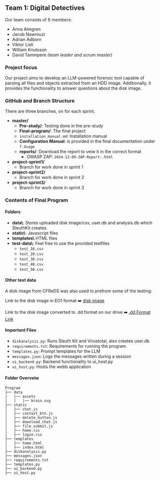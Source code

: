 ## Team 1: Digital Detectives 
Our team consists of 6 members: 
- Anna Almgren
- Jacob Nawrouzi
- Adrian Adborn
- Viktor Listi
- William Knutsson
- David Tammpere _(team leader and scrum master)_

### Project focus 
Our project aims to develop an LLM-powered forensic tool capable of parsing all files and objects extracted from an HDD image. Additionally, it provides the functionality to answer questions about the disk image.

### GitHub and Branch Structure
There are three branches, on for each sprint.

- **master/**
  - **Pre-study/**: Testing done in the pre-study
  - **Final-program/**: The final project 
  - `installation_manual.md`: Installation manual
  - **Configuration Manual**: is provided in the final documentation under `7.Usage `
  - **reports/**: Download the report to veiw it in the correct format
    - OWASP ZAP: `2024-12-09-ZAP-Report-.html`
- **project-sprint1/**
  - Branch for work done in sprint 1
- **project-sprint2/**
  - Branch for work done in sprint 2
- **project-sprint3/**
  - Branch for work done in sprint 3

### Contents of Final Program 

#### Folders
- **data\\**: Stores uploaded disk image/csv, user.db and analysis.db which SleuthKit creates.
- **static\\**: Javascript files
- **templates\\** HTML files
- **test-data\\**: Feel free to use the provided testfiles
    -  `test_10.csv`
    -  `test_20.csv`
    -  `test_30.csv`
    -  `test_40.csv`
    -  `test_50.csv`

#### Other test data

A disk image from CFReDS was also used to prefrom some of the testing: 

Link to the disk image in EO1 format ➡️ [disk image](https://cfreds.nist.gov/all/DFIR_AB/ForensicsImageTestimage)

Link to the disk image converted to .dd format on our drive ➡️ [.dd Format Link](https://drive.google.com/file/d/1Fd1pX1r4waRkD6Z2O8J5cRZyeSNU5-SY/view)

#### Important Files
- `diskanalysis.py`: Runs Sleuth Kit and Virustotal, also creates user.db
- `requirements.txt`: Requirements for running the program
- `templates.py`: Prompt templates for the LLM
- `messages.json`: Logs the messages written during a session
- `ui_backend.py`: Backend functionality to ui_host.py
- `ui_host.py`: Hosts the webb application 

#### Folder Overveiw
```
Program
├── data
|   |── assets
|   |   |── brain.svg 
├── static
│   ├── chat.js
│   ├── context_btn.js 
│   ├── delete_button.js
│   ├── download_chat.js
│   ├── file_submit.js
│   ├── home.css
│   ├── login.css
├── templates
│   ├── home.html
│   ├── index.html
├── diskanalysis.py
├── messages.json
├── requirements.txt
├── templates.py
├── ui_backend.py
├── ui_host.py
```
